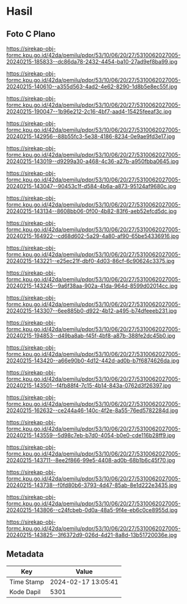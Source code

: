 # Hasil

## Foto C Plano

https://sirekap-obj-formc.kpu.go.id/42da/pemilu/pdpr/53/10/06/20/27/5310062027005-20240215-185833--dc86da78-2432-4454-ba10-27ad9ef8ba99.jpg

https://sirekap-obj-formc.kpu.go.id/42da/pemilu/pdpr/53/10/06/20/27/5310062027005-20240215-140610--a355d563-4ad2-4e62-8290-1d8b5e8ec55f.jpg

https://sirekap-obj-formc.kpu.go.id/42da/pemilu/pdpr/53/10/06/20/27/5310062027005-20240215-190047--1b96e212-2c16-4bf7-aad4-15425feeaf3c.jpg

https://sirekap-obj-formc.kpu.go.id/42da/pemilu/pdpr/53/10/06/20/27/5310062027005-20240215-142956--88b55fc3-5e38-4186-8234-0e9ae9fd3e17.jpg

https://sirekap-obj-formc.kpu.go.id/42da/pemilu/pdpr/53/10/06/20/27/5310062027005-20240215-143019--d9299a30-a468-4c36-a27b-a950fbba0645.jpg

https://sirekap-obj-formc.kpu.go.id/42da/pemilu/pdpr/53/10/06/20/27/5310062027005-20240215-143047--90453c1f-d584-4b6a-a873-95124af9680c.jpg

https://sirekap-obj-formc.kpu.go.id/42da/pemilu/pdpr/53/10/06/20/27/5310062027005-20240215-143134--8608bb06-0f00-4b82-83f6-aeb52efcd5dc.jpg

https://sirekap-obj-formc.kpu.go.id/42da/pemilu/pdpr/53/10/06/20/27/5310062027005-20240215-164922--cd68d602-5a29-4a80-af90-65be54336916.jpg

https://sirekap-obj-formc.kpu.go.id/42da/pemilu/pdpr/53/10/06/20/27/5310062027005-20240215-143221--e25ec21f-dbf0-4d03-86cf-6c90624c3375.jpg

https://sirekap-obj-formc.kpu.go.id/42da/pemilu/pdpr/53/10/06/20/27/5310062027005-20240215-143245--9a6f38aa-902a-41da-964d-8599d02014cc.jpg

https://sirekap-obj-formc.kpu.go.id/42da/pemilu/pdpr/53/10/06/20/27/5310062027005-20240215-143307--6ee885b0-d922-4b12-a495-b74dfeeeb231.jpg

https://sirekap-obj-formc.kpu.go.id/42da/pemilu/pdpr/53/10/06/20/27/5310062027005-20240215-194853--d49ba8ab-f45f-4bf8-a87b-388fe2dc45b0.jpg

https://sirekap-obj-formc.kpu.go.id/42da/pemilu/pdpr/53/10/06/20/27/5310062027005-20240215-143420--a66e90b0-4d12-442d-ad0b-b7f6874626da.jpg

https://sirekap-obj-formc.kpu.go.id/42da/pemilu/pdpr/53/10/06/20/27/5310062027005-20240215-143501--f4fb88f4-7c15-4b14-843a-0762d3f26397.jpg

https://sirekap-obj-formc.kpu.go.id/42da/pemilu/pdpr/53/10/06/20/27/5310062027005-20240215-162632--ce244a46-140c-4f2e-8a55-76ed5782284d.jpg

https://sirekap-obj-formc.kpu.go.id/42da/pemilu/pdpr/53/10/06/20/27/5310062027005-20240215-143559--5d98c7eb-b7d0-4054-b0e0-cde116b28ff9.jpg

https://sirekap-obj-formc.kpu.go.id/42da/pemilu/pdpr/53/10/06/20/27/5310062027005-20240215-143711--8ee2f866-99e5-4408-ad0b-68b1b6c45f70.jpg

https://sirekap-obj-formc.kpu.go.id/42da/pemilu/pdpr/53/10/06/20/27/5310062027005-20240215-143738--f0fd80b6-3793-4d47-85ab-8e1d222e3435.jpg

https://sirekap-obj-formc.kpu.go.id/42da/pemilu/pdpr/53/10/06/20/27/5310062027005-20240215-143806--c24fcbeb-0d0a-48a5-9f4e-eb6c0ce8955d.jpg

https://sirekap-obj-formc.kpu.go.id/42da/pemilu/pdpr/53/10/06/20/27/5310062027005-20240215-143825--3f6372d9-026d-4d21-8a8d-13b51720036e.jpg


## Metadata

| Key        | Value               |
| ---------- | ------------------- |
| Time Stamp | 2024-02-17 13:05:41 |
| Kode Dapil | 5301                |




